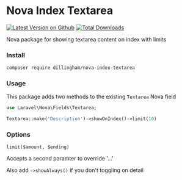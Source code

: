 # Nova Index Textarea

[![Latest Version on Github](https://img.shields.io/github/release/dillingham/nova-index-textarea.svg?style=flat-square)](https://packagist.org/packages/dillingham/nova-index-textarea)
[![Total Downloads](https://img.shields.io/packagist/dt/dillingham/nova-index-textarea.svg?style=flat-square)](https://packagist.org/packages/dillingham/nova-index-textarea)

Nova package for showing textarea content on index with limits

### Install

```bash
composer require dillingham/nova-index-textarea
```

### Usage

This package adds two methods to the existing `Textarea` Nova field

```php
use Laravel\Nova\Fields\Textarea;
```
```php
Textarea::make('Description')->showOnIndex()->limit(10)
```

### Options

`limit($amount, $ending)` 

Accepts a second paramter to override '...'

Also add `->showAlways()` if you don't toggling on detail
